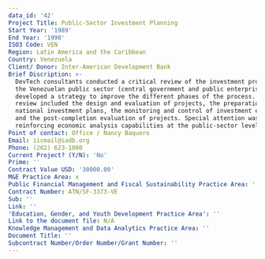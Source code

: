 ```yaml
---
data_id: '42'
Project Title: Public-Sector Investment Planning
Start Year: '1989'
End Year: '1990'
ISO3 Code: VEN
Region: Latin America and the Caribbean
Country: Venezuela
Client/ Donor: Inter-American Development Bank
Brief Discription: >-
  DevTech consultants conducted a critical review of the investment process in
  the Venezuelan public sector (central government and public enterprises) and
  developed a strategy to improve the different phases of the process. The
  review included the design and evaluation of projects, the preparation of
  national investment plans, the monitoring and control of investment execution,
  and the post-completion evaluation of projects. Special attention was given to
  reinforcing economic analysis capabilities at the public-sector level.
Point of contact: Office / Nancy Baquero
Email: iicmail@iadb.org
Phone: (202) 623-1000
Current Project? (Y/N): 'No'
Prime: ''
Contract Value USD: '30000.00'
M&E Practice Area: x
Public Financial Management and Fiscal Sustainability Practice Area: ''
Contract Number: ATN/SF-3373-VE
Sub: ''
Link: ''
'Education, Gender, and Youth Development Practice Area': ''
Link to the document file: N/A
Knowledge Management and Data Analytics Practice Area: ''
Document Title: ''
Subcontract Number/Order Number/Grant Number: ''
---
```

